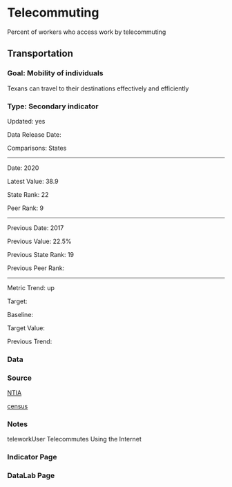 # Telecommuting

Percent of workers who access work by telecommuting

## Transportation

### Goal: Mobility of individuals

Texans can travel to their destinations effectively and efficiently

### Type: Secondary indicator

Updated: yes

Data Release Date: 

Comparisons: States


----

Date: 2020

Latest Value: 38.9

State Rank: 22

Peer Rank: 9


----

Previous Date: 2017

Previous Value: 22.5%

Previous State Rank: 19

Previous Peer Rank: 


----
Metric Trend: up

Target: 

Baseline: 

Target Value: 

Previous Trend: 



<!--### Value

| Year        |  Value      | Rank        | Previous Year | Previous Value | Previous Rank | Trend | 
| ----------- | ----------- | ----------- | ----------- | ----------- | ----------- | -----------|
|   2019      | 25.7%       |  13         |      2017   |   22.5%     |      19     |    up      | 

-->
### Data

### Source

[NTIA](https://www.ntia.gov/data/digital-nation-data-explorer#sel=teleworkUser&disp=map)

[census](https://www.census.gov/data-tools/demo/hhp/#/?measures=TELEWORK&periodSelector=27)

### Notes

teleworkUser	Telecommutes Using the Internet


### Indicator Page


### DataLab Page
